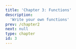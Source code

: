 ```yaml
---
title: 'Chapter 3: Functions'
description:
  'Write your own functions'
prev: /chapter2
next: null
type: chapter
id: 3
---
```

